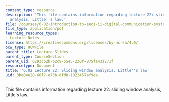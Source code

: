 ```yaml
---
content_type: resource
description: 'This file contains information regarding lecture 22: sliding window
  analysis, Little''s law.'
file: /courses/6-02-introduction-to-eecs-ii-digital-communication-systems-fall-2012/3be04e2060f7e73bdfd01022457af9ea_MIT6_02F12_lec22.pdf
file_type: application/pdf
learning_resource_types:
- Lecture Notes
license: https://creativecommons.org/licenses/by-nc-sa/4.0/
ocw_type: OCWFile
parent_title: Lecture Slides
parent_type: CourseSection
parent_uid: 6293cb2b-b2c9-55e5-230f-875fa43a271f
resourcetype: Document
title: '6.02 Lecture 22: Sliding window analysis, Little''s law'
uid: 3be04e20-60f7-e73b-dfd0-1022457af9ea
---
```

This file contains information regarding lecture 22: sliding window analysis, Little's law.